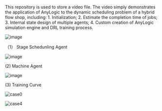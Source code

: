 This repository is used to store a video file. The video simply demonstrates the application of AnyLogic to the dynamic scheduling problem of a hybrid flow shop, including: 1. Initialization; 2. Estimate the completion time of jobs; 3. Internal state design of multiple agents; 4. Custom creation of AnyLogic simulation engine and DRL training process.

![image](https://github.com/user-attachments/assets/48c3c28e-71b3-49ae-bb62-655b2c7b776d)

（1） Stage Schedunling Agent

![image](https://github.com/user-attachments/assets/97d122d8-911b-4ea6-9df1-e3b5f321480d)

(2) Machine Agent

![image](https://github.com/user-attachments/assets/fc762355-4c85-4ae5-9708-964dfddd484e)

(3) Training Curve

![case0](https://github.com/user-attachments/assets/32466646-b186-4353-92c1-86f336a8056e)

![case4](https://github.com/user-attachments/assets/bdc64cfc-6269-4359-9cb6-b6d95a9f0322)

